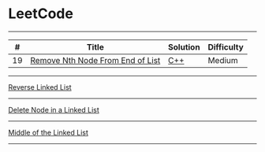 # LeetCode

---

| # | Title | Solution | Difficulty |
|---| ----- | -------- | ---------- |
|19|[Remove Nth Node From End of List](https://leetcode.com/problems/remove-nth-node-from-end-of-list/) | [C++](Algorithms/remove-nth-node-from-end-of-list.cpp)|Medium|

---

[Reverse Linked List](reverse-linked-list.cpp)

---

[Delete Node in a Linked List](delete-node-in-a-linked-list.cpp)

---

[Middle of the Linked List](middle-of-the-linked-list.cpp)

---
